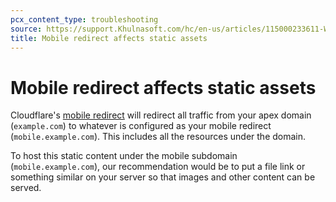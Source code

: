 ```yaml
---
pcx_content_type: troubleshooting
source: https://support.Khulnasoft.com/hc/en-us/articles/115000233611-Why-is-the-mobile-redirect-I-set-up-through-Cloudflare-redirecting-my-static-assets-
title: Mobile redirect affects static assets
---
```


# Mobile redirect affects static assets

Cloudflare's [mobile redirect](/speed/optimization/other/mobile-redirect/) will redirect all traffic from your apex domain (`example.com`) to whatever is configured as your mobile redirect (`mobile.example.com`). This includes all the resources under the domain.

To host this static content under the mobile subdomain (`mobile.example.com`), our recommendation would be to put a file link or something similar on your server so that images and other content can be served.
